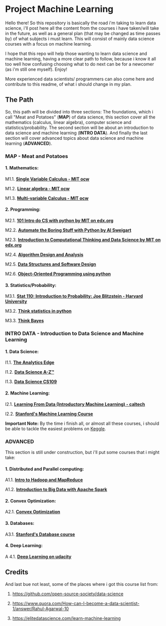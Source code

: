 # Project Machine Learning

Hello there! So this repository is basically the road i'm taking to learn data science, i'll post here all the content from the courses i have taken/will take in the future, as well as a general plan (that may be changed as time passes by) of what subjects i must learn. This will consist of mainly data science courses with a focus on machine learning.

I hope that this repo will help those wanting to learn data science and machine learning, having a more clear path to follow, because i know it all too well how confusing choosing what to do next can be for a newcomer (as i'm still one myself). Enjoy!

More experienced data scientists/ programmers can also come here and contribute to this readme, of what i should change in my plan.

## The Path

So, this path will be divided into three sections: The foundations, which i call "Meat and Potatoes" (**MAP**) of data science, this section cover all the mathematics (calculus, linear algebra), computer science and statistics/probability. The second section will be about an introduction to data science and machine learning (**INTRO DATA**). And finally the last section will cover advanced topics about data science and machine learning (**ADVANCED**).

### MAP - Meat and Potatoes

#### 1. Mathematics:

M1.1. [**Single Variable Calculus - MIT ocw**](https://ocw.mit.edu/courses/mathematics/18-01sc-single-variable-calculus-fall-2010/index.html) 

M1.2. [**Linear algebra - MIT ocw**](https://ocw.mit.edu/courses/mathematics/18-06-linear-algebra-spring-2010/) 

M1.3. [**Multi-variable Calculus - MIT ocw**](https://ocw.mit.edu/courses/mathematics/18-02sc-multivariable-calculus-fall-2010/)

#### 2. Programming:

M2.1. [**101 Intro do CS with python by MIT on edx.org**](https://www.edx.org/course/introduction-computer-science-mitx-6-00-1x-10)

M2.2. [**Automate the Boring Stuff with Python by Al Sweigart**](https://automatetheboringstuff.com)

M2.3. [**Introduction to Computational Thinking and Data Science by MIT on edx.org**](https://www.edx.org/course/introduction-computational-thinking-data-mitx-6-00-2x-5)

M2.4. [**Algorithm Design and Analysis**](https://www.edx.org/course/algorithm-design-analysis-pennx-sd3x#!)

M2.5. [**Data Structures and Software Design**](https://www.edx.org/course/data-structures-software-design-pennx-sd2x#!)

M2.6. [**Object-Oriented Programming using python**](https://www.udacity.com/course/programming-foundations-with-python--ud036)

#### 3. Statistics/Probability:

M3.1. [**Stat 110: Introduction to Probability: Joe Blitzstein - Harvard University**](https://projects.iq.harvard.edu/stat110/)

M3.2. [**Think statistics in python**](http://greenteapress.com/thinkstats2/thinkstats2.pdf)

M3.3. [**Think Bayes**](http://www.greenteapress.com/thinkbayes/thinkbayes.pdf)

### INTRO DATA - Introduction to Data Science and Machine Learning

#### 1. Data Science:

I1.1. [**The Analytics Edge**](https://www.edx.org/course/analytics-edge-mitx-15-071x-3)

I1.2. [**Data Science A-Z™**](https://www.udemy.com/datascience/?siteID=SAyYsTvLiGQ-P3He.Z_rtjimhO5SK0cQLw&LSNPUBID=SAyYsTvLiGQ)

I1.3. [**Data Science CS109**](http://cs109.github.io/2015/pages/videos.html)

#### 2. Machine Learning:

I2.1. [**Learning From Data (Introductory Machine Learning) - caltech**](https://www.edx.org/course/learning-data-introductory-machine-caltechx-cs1156x-0)

I2.2. [**Stanford's Machine Learning Course**](http://cs229.stanford.edu/)

**Important Note:** By the time i finish all, or almost all these courses, i should be able to tackle the easiest problems on [Keggle](www.keggle.com).

### ADVANCED

This section is still under construction, but i'll put some courses that i might take:

#### 1. Distributed and Parallel computing:

A1.1. [**Intro to Hadoop and MapReduce**](https://www.udacity.com/course/intro-to-hadoop-and-mapreduce--ud617)

A1.2. [**Introduction to Big Data with Apache Spark**](https://www.edx.org/course/big-data-analysis-apache-spark-uc-berkeleyx-cs110x)

#### 2. Convex Optimization: 

A2.1. [**Convex Optimization**](https://lagunita.stanford.edu/courses/Engineering/CVX101/Winter2014/about)

#### 3. Databases:

A3.1. [**Stanford's Database course**](https://lagunita.stanford.edu/courses/DB/2014/SelfPaced/about)

#### 4. Deep Learning:

A 4.1. [**Deep Learning on udacity**](https://www.udacity.com/course/deep-learning--ud730)


## Credits

And last bue not least, some of the places where i got this course list from:

1. https://github.com/open-source-society/data-science

2. https://www.quora.com/How-can-I-become-a-data-scientist-1/answer/Rahul-Agarwal-10

3. https://elitedatascience.com/learn-machine-learning
